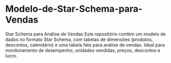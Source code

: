 # Modelo-de-Star-Schema-para-Vendas
Star Schema para Análise de Vendas  Este repositório contém um modelo de dados no formato Star Schema, com tabelas de dimensões (produtos, descontos, calendário) e uma tabela fato para análise de vendas. Ideal para monitoramento de desempenho, unidades vendidas, preços, descontos e lucro.
